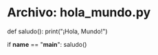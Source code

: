 # Archivo: hola_mundo.py

def saludo():
    print("¡Hola, Mundo!")

if __name__ == "__main__":
    saludo()
